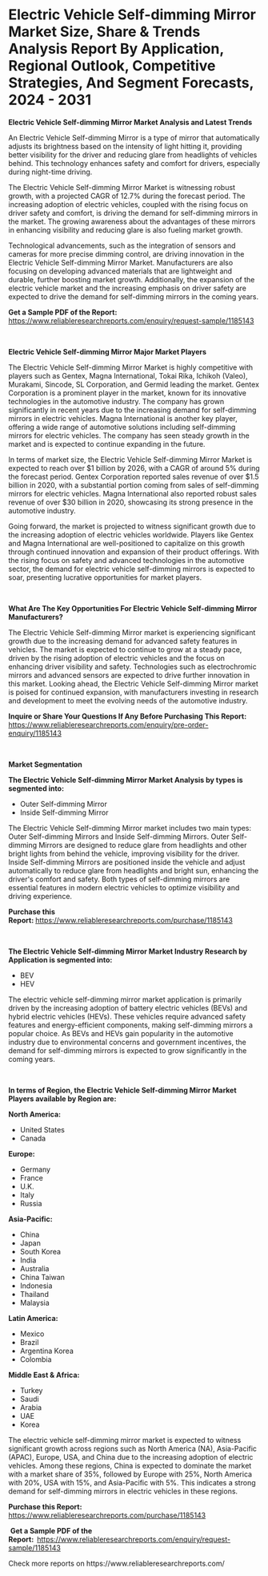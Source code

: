 <p><h1>Electric Vehicle Self-dimming Mirror Market Size, Share & Trends Analysis Report By Application, Regional Outlook, Competitive Strategies, And Segment Forecasts, 2024 - 2031</h1></p><p><strong>Electric Vehicle Self-dimming Mirror Market Analysis and Latest Trends</strong></p>
<p><p>An Electric Vehicle Self-dimming Mirror is a type of mirror that automatically adjusts its brightness based on the intensity of light hitting it, providing better visibility for the driver and reducing glare from headlights of vehicles behind. This technology enhances safety and comfort for drivers, especially during night-time driving.</p><p>The Electric Vehicle Self-dimming Mirror Market is witnessing robust growth, with a projected CAGR of 12.7% during the forecast period. The increasing adoption of electric vehicles, coupled with the rising focus on driver safety and comfort, is driving the demand for self-dimming mirrors in the market. The growing awareness about the advantages of these mirrors in enhancing visibility and reducing glare is also fueling market growth.</p><p>Technological advancements, such as the integration of sensors and cameras for more precise dimming control, are driving innovation in the Electric Vehicle Self-dimming Mirror Market. Manufacturers are also focusing on developing advanced materials that are lightweight and durable, further boosting market growth. Additionally, the expansion of the electric vehicle market and the increasing emphasis on driver safety are expected to drive the demand for self-dimming mirrors in the coming years.</p></p>
<p><strong>Get a Sample PDF of the Report:&nbsp;</strong> <a href="https://www.reliableresearchreports.com/enquiry/request-sample/1185143">https://www.reliableresearchreports.com/enquiry/request-sample/1185143</a></p>
<p>&nbsp;</p>
<p><strong>Electric Vehicle Self-dimming Mirror Major Market Players</strong></p>
<p><p>The Electric Vehicle Self-dimming Mirror Market is highly competitive with players such as Gentex, Magna International, Tokai Rika, Ichikoh (Valeo), Murakami, Sincode, SL Corporation, and Germid leading the market. Gentex Corporation is a prominent player in the market, known for its innovative technologies in the automotive industry. The company has grown significantly in recent years due to the increasing demand for self-dimming mirrors in electric vehicles. Magna International is another key player, offering a wide range of automotive solutions including self-dimming mirrors for electric vehicles. The company has seen steady growth in the market and is expected to continue expanding in the future.</p><p>In terms of market size, the Electric Vehicle Self-dimming Mirror Market is expected to reach over $1 billion by 2026, with a CAGR of around 5% during the forecast period. Gentex Corporation reported sales revenue of over $1.5 billion in 2020, with a substantial portion coming from sales of self-dimming mirrors for electric vehicles. Magna International also reported robust sales revenue of over $30 billion in 2020, showcasing its strong presence in the automotive industry.</p><p>Going forward, the market is projected to witness significant growth due to the increasing adoption of electric vehicles worldwide. Players like Gentex and Magna International are well-positioned to capitalize on this growth through continued innovation and expansion of their product offerings. With the rising focus on safety and advanced technologies in the automotive sector, the demand for electric vehicle self-dimming mirrors is expected to soar, presenting lucrative opportunities for market players.</p></p>
<p>&nbsp;</p>
<p><strong>What Are The Key Opportunities For Electric Vehicle Self-dimming Mirror Manufacturers?</strong></p>
<p><p>The Electric Vehicle Self-dimming Mirror market is experiencing significant growth due to the increasing demand for advanced safety features in vehicles. The market is expected to continue to grow at a steady pace, driven by the rising adoption of electric vehicles and the focus on enhancing driver visibility and safety. Technologies such as electrochromic mirrors and advanced sensors are expected to drive further innovation in this market. Looking ahead, the Electric Vehicle Self-dimming Mirror market is poised for continued expansion, with manufacturers investing in research and development to meet the evolving needs of the automotive industry.</p></p>
<p><strong>Inquire or Share Your Questions If Any Before Purchasing This Report:</strong> <a href="https://www.reliableresearchreports.com/enquiry/pre-order-enquiry/1185143">https://www.reliableresearchreports.com/enquiry/pre-order-enquiry/1185143</a></p>
<p>&nbsp;</p>
<p><strong>Market Segmentation</strong></p>
<p><strong>The Electric Vehicle Self-dimming Mirror Market Analysis by types is segmented into:</strong></p>
<p><ul><li>Outer Self-dimming Mirror</li><li>Inside Self-dimming Mirror</li></ul></p>
<p><p>The Electric Vehicle Self-dimming Mirror market includes two main types: Outer Self-dimming Mirrors and Inside Self-dimming Mirrors. Outer Self-dimming Mirrors are designed to reduce glare from headlights and other bright lights from behind the vehicle, improving visibility for the driver. Inside Self-dimming Mirrors are positioned inside the vehicle and adjust automatically to reduce glare from headlights and bright sun, enhancing the driver's comfort and safety. Both types of self-dimming mirrors are essential features in modern electric vehicles to optimize visibility and driving experience.</p></p>
<p><strong>Purchase this Report:&nbsp;</strong><a href="https://www.reliableresearchreports.com/purchase/1185143">https://www.reliableresearchreports.com/purchase/1185143</a></p>
<p>&nbsp;</p>
<p><strong>The Electric Vehicle Self-dimming Mirror Market Industry Research by Application is segmented into:</strong></p>
<p><ul><li>BEV</li><li>HEV</li></ul></p>
<p><p>The electric vehicle self-dimming mirror market application is primarily driven by the increasing adoption of battery electric vehicles (BEVs) and hybrid electric vehicles (HEVs). These vehicles require advanced safety features and energy-efficient components, making self-dimming mirrors a popular choice. As BEVs and HEVs gain popularity in the automotive industry due to environmental concerns and government incentives, the demand for self-dimming mirrors is expected to grow significantly in the coming years.</p></p>
<p>&nbsp;</p>
<p><strong>In terms of Region, the Electric Vehicle Self-dimming Mirror Market Players available by Region are:</strong></p>
<p>
    <p> <strong> North America: </strong>
        <ul>
            <li>United States</li>
            <li>Canada</li>
        </ul>
        </p> 
    <p> <strong> Europe: </strong>
        <ul>
            <li>Germany</li>
            <li>France</li>
            <li>U.K.</li>
            <li>Italy</li>
            <li>Russia</li>
        </ul>
        </p> 
    <p> <strong> Asia-Pacific: </strong>
        <ul>
            <li>China</li>
            <li>Japan</li>
            <li>South Korea</li>
            <li>India</li>
            <li>Australia</li>
            <li>China Taiwan</li>
            <li>Indonesia</li>
            <li>Thailand</li>
            <li>Malaysia</li>
        </ul>
        </p> 
    <p> <strong> Latin America: </strong>
        <ul>
            <li>Mexico</li>
            <li>Brazil</li>
            <li>Argentina Korea</li>
            <li>Colombia</li>
        </ul>
        </p> 
    <p> <strong> Middle East & Africa: </strong>
        <ul>
            <li>Turkey</li>
            <li>Saudi</li>
            <li>Arabia</li>
            <li>UAE</li>
            <li>Korea</li>
        </ul>
    </p>
    </p>
<p><p>The electric vehicle self-dimming mirror market is expected to witness significant growth across regions such as North America (NA), Asia-Pacific (APAC), Europe, USA, and China due to the increasing adoption of electric vehicles. Among these regions, China is expected to dominate the market with a market share of 35%, followed by Europe with 25%, North America with 20%, USA with 15%, and Asia-Pacific with 5%. This indicates a strong demand for self-dimming mirrors in electric vehicles in these regions.</p></p>
<p><strong>Purchase this Report: </strong><a href="https://www.reliableresearchreports.com/purchase/1185143">https://www.reliableresearchreports.com/purchase/1185143</a></p>
<p>&nbsp;<strong>Get a Sample PDF of the Report:&nbsp;&nbsp;</strong><a href="https://www.reliableresearchreports.com/enquiry/request-sample/1185143">https://www.reliableresearchreports.com/enquiry/request-sample/1185143</a></p>
<p><strong></strong></p>
<p>Check more reports on https://www.reliableresearchreports.com/</p>